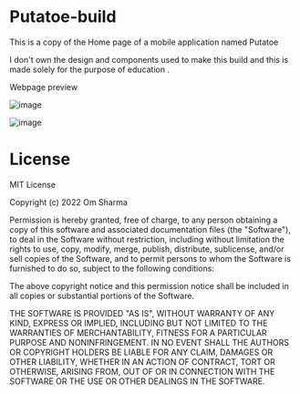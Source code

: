 # Putatoe-build

This is a copy of the Home page of a mobile application named Putatoe 

I don't own the design and components used to make this build and this is made solely for the purpose of education .

Webpage preview

![image](https://user-images.githubusercontent.com/77867638/197578504-25c431db-a23b-4f92-9c79-e826aec7c64e.png)

![image](https://user-images.githubusercontent.com/77867638/197578556-4e00f464-4d7e-49cd-95c0-37553c32d40d.png)

# License 

MIT License

Copyright (c) 2022 Om Sharma

Permission is hereby granted, free of charge, to any person obtaining a copy
of this software and associated documentation files (the "Software"), to deal
in the Software without restriction, including without limitation the rights
to use, copy, modify, merge, publish, distribute, sublicense, and/or sell
copies of the Software, and to permit persons to whom the Software is
furnished to do so, subject to the following conditions:

The above copyright notice and this permission notice shall be included in all
copies or substantial portions of the Software.

THE SOFTWARE IS PROVIDED "AS IS", WITHOUT WARRANTY OF ANY KIND, EXPRESS OR
IMPLIED, INCLUDING BUT NOT LIMITED TO THE WARRANTIES OF MERCHANTABILITY,
FITNESS FOR A PARTICULAR PURPOSE AND NONINFRINGEMENT. IN NO EVENT SHALL THE
AUTHORS OR COPYRIGHT HOLDERS BE LIABLE FOR ANY CLAIM, DAMAGES OR OTHER
LIABILITY, WHETHER IN AN ACTION OF CONTRACT, TORT OR OTHERWISE, ARISING FROM,
OUT OF OR IN CONNECTION WITH THE SOFTWARE OR THE USE OR OTHER DEALINGS IN THE
SOFTWARE.
